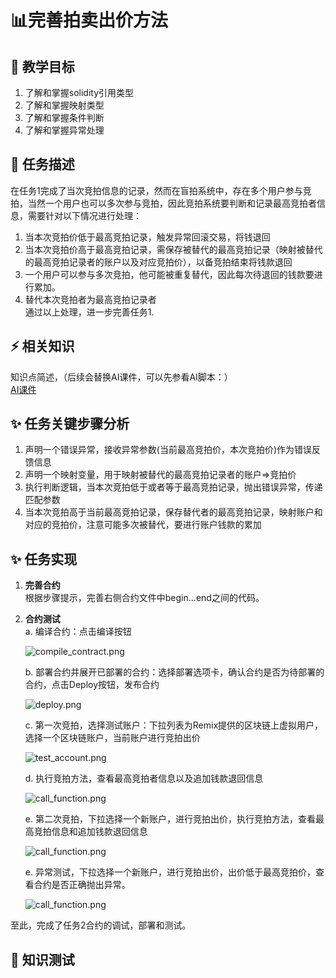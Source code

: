 # 📊完善拍卖出价方法

## **🚧 教学目标**

1. 了解和掌握solidity引用类型
2. 了解和掌握映射类型
3. 了解和掌握条件判断
4. 了解和掌握异常处理

## **💚 任务描述**

 在任务1完成了当次竞拍信息的记录，然而在盲拍系统中，存在多个用户参与竞拍，当然一个用户也可以多次参与竞拍，因此竞拍系统要判断和记录最高竞拍者信息，需要针对以下情况进行处理：
    
1. 当本次竞拍价低于最高竞拍记录，触发异常回滚交易，将钱退回   
2. 当本次竞拍价高于最高竞拍记录，需保存被替代的最高竞拍记录（映射被替代的最高竞拍记录者的账户以及对应竞拍价），以备竞拍结束将钱款退回
3. 一个用户可以参与多次竞拍，他可能被重复替代，因此每次待退回的钱款要进行累加。  
4. 替代本次竞拍者为最高竞拍记录者  
通过以上处理，进一步完善任务1.  

## **⚡ 相关知识**
知识点简述，（后续会替换AI课件，可以先参看AI脚本：）  
[AI课件](https://docs.qq.com/sheet/DSmdHWWNoT25LTENl?tab=e6n1tf)  
   

## **✨ 任务关键步骤分析**

1. 声明一个错误异常，接收异常参数(当前最高竞拍价，本次竞拍价)作为错误反馈信息
2. 声明一个映射变量，用于映射被替代的最高竞拍记录者的账户=>竞拍价
3. 执行判断逻辑，当本次竞拍低于或者等于最高竞拍记录，抛出错误异常，传递匹配参数
4. 当本次竞拍高于当前最高竞拍记录，保存替代者的最高竞拍记录，映射账户和对应的竞拍价，注意可能多次被替代，要进行账户钱款的累加

## **✨ 任务实现**
1. **完善合约**  
    根据步骤提示，完善右侧合约文件中begin...end之间的代码。
3. **合约测试**  
   a. 编译合约：点击编译按钮

   ![compile_contract.png](https://ed3academy.xyz/github/courses/Bid_Master/compile_contract.png)

   b. 部署合约并展开已部署的合约：选择部署选项卡，确认合约是否为待部署的合约，点击Deploy按钮，发布合约

   ![deploy.png](https://i.postimg.cc/bNkcRvZs/2.png)

   c. 第一次竞拍，选择测试账户：下拉列表为Remix提供的区块链上虚拟用户，选择一个区块链账户，当前账户进行竞拍出价

   ![test_account.png](https://i.postimg.cc/vBtbXHqr/5.png)

   d. 执行竞拍方法，查看最高竞拍者信息以及追加钱款退回信息

   ![call_function.png](https://i.postimg.cc/m2BkMKDf/12.png)

   e. 第二次竞拍，下拉选择一个新账户，进行竞拍出价，执行竞拍方法，查看最高竞拍信息和追加钱款退回信息

   ![call_function.png](https://i.postimg.cc/SN1XhDyB/13.png)  

    e. 异常测试，下拉选择一个新账户，进行竞拍出价，出价低于最高竞拍价，查看合约是否正确抛出异常。

   ![call_function.png](https://i.postimg.cc/DZrzW3tN/18.png)   

至此，完成了任务2合约的调试，部署和测试。
## **🌸 知识测试**  